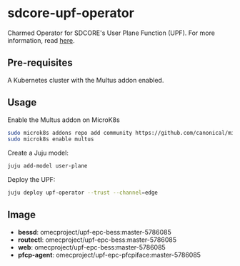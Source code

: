 # sdcore-upf-operator

Charmed Operator for SDCORE's User Plane Function (UPF). For more information, read [here](https://github.com/omec-project/upf).

## Pre-requisites

A Kubernetes cluster with the Multus addon enabled.

## Usage

Enable the Multus addon on MicroK8s

```bash
sudo microk8s addons repo add community https://github.com/canonical/microk8s-community-addons --reference feat/strict-fix-multus
sudo microk8s enable multus
```

Create a Juju model:

```bash
juju add-model user-plane
```

Deploy the UPF:

```bash
juju deploy upf-operator --trust --channel=edge
```

## Image

- **bessd**: omecproject/upf-epc-bess:master-5786085
- **routectl**: omecproject/upf-epc-bess:master-5786085
- **web**: omecproject/upf-epc-bess:master-5786085
- **pfcp-agent**: omecproject/upf-epc-pfcpiface:master-5786085
